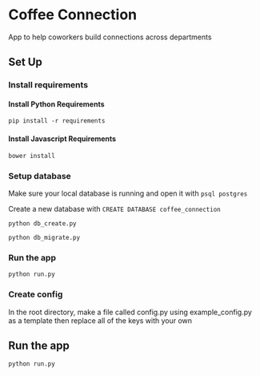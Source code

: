 # Coffee Connection
App to help coworkers build connections across departments

## Set Up

### Install requirements

#### Install Python Requirements
`pip install -r requirements`

#### Install Javascript Requirements
`bower install`

### Setup database
Make sure your local database is running and open it with
`psql postgres`

Create a new database with `CREATE DATABASE coffee_connection`

`python db_create.py`

`python db_migrate.py`

### Run the app
`python run.py`

### Create config
In the root directory, make a file called config.py using example_config.py as a template then replace all of the keys with your own

## Run the app
`python run.py`

